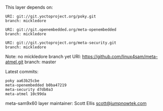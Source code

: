 This layer depends on:

    URI: git://git.yoctoproject.org/poky.git
    branch: mickledore

    URI: git://git.openembedded.org/meta-openembedded
    branch: mickledore

    URI: git://git.yoctoproject.org/meta-security.git
    branch: mickledore

Note: no mickledore branch yet
    URI: https://github.com/linux4sam/meta-atmel.git
    branch: master

Latest commits:

    poky aa63b25cbe
    meta-openembedded b0ba47219
    meta-security d7db0a3
    meta-atmel 10c99da

meta-sam9x60 layer maintainer: Scott Ellis <scott@jumpnowtek.com>
